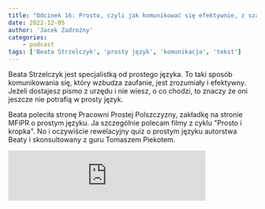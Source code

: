 ```yaml
---
title: "Odcinek 16: Prosto, czyli jak komunikować się efektywnie, z szacunkiem i dostępnie"
date: 2022-12-05
author: 'Jacek Zadrożny'
categories:
    - podcast
tags: ['Beata Strzelczyk', 'prosty język', 'komunikacja', 'tekst']
---
```

Beata Strzelczyk jest specjalistką od prostego języka. To taki sposób komunikowania się, który wzbudza zaufanie, jest zrozumiały i efektywny. Jeżeli dostajesz pismo z urzędu i nie wiesz, o co chodzi, to znaczy że oni jeszcze nie potrafią w prosty język.

Beata poleciła stronę Pracowni Prostej Polszczyzny, zakładkę na stronie MFiPR o prostym języku. Ja szczególnie polecam filmy z cyklu "Prosto i kropka". No i oczywiście rewelacyjny quiz o prostym języku autorstwa Beaty i skonsultowany z guru Tomaszem Piekotem.

<iframe src="https://anchor.fm/jaczad/embed/episodes/Prosto--czyli-jak-komunikowa-si-efektywnie--z-szacunkiem-i-dostpnie-e1rptv1" height="102px" width="400px" frameborder="0" scrolling="no"></iframe>
